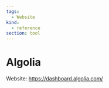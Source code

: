 ```yaml
---
tags:
  - Website
kind:
  - reference
section: tool
---
```

# Algolia

Website: <https://dashboard.algolia.com/>

